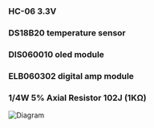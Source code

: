 ### HC-06 3.3V
### DS18B20 temperature sensor
### DIS060010 oled module
### ELB060302 digital amp module
### 1/4W 5% Axial Resistor 102J (1KΩ)


![Diagram](https://user-images.githubusercontent.com/44641348/116509062-99797c00-a8fd-11eb-8edb-0d3dce365f88.png)
